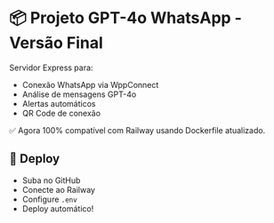 # 📦 Projeto GPT-4o WhatsApp - Versão Final

Servidor Express para:
- Conexão WhatsApp via WppConnect
- Análise de mensagens GPT-4o
- Alertas automáticos
- QR Code de conexão

✅ Agora 100% compatível com Railway usando Dockerfile atualizado.

## 🚀 Deploy
- Suba no GitHub
- Conecte ao Railway
- Configure `.env`
- Deploy automático!
